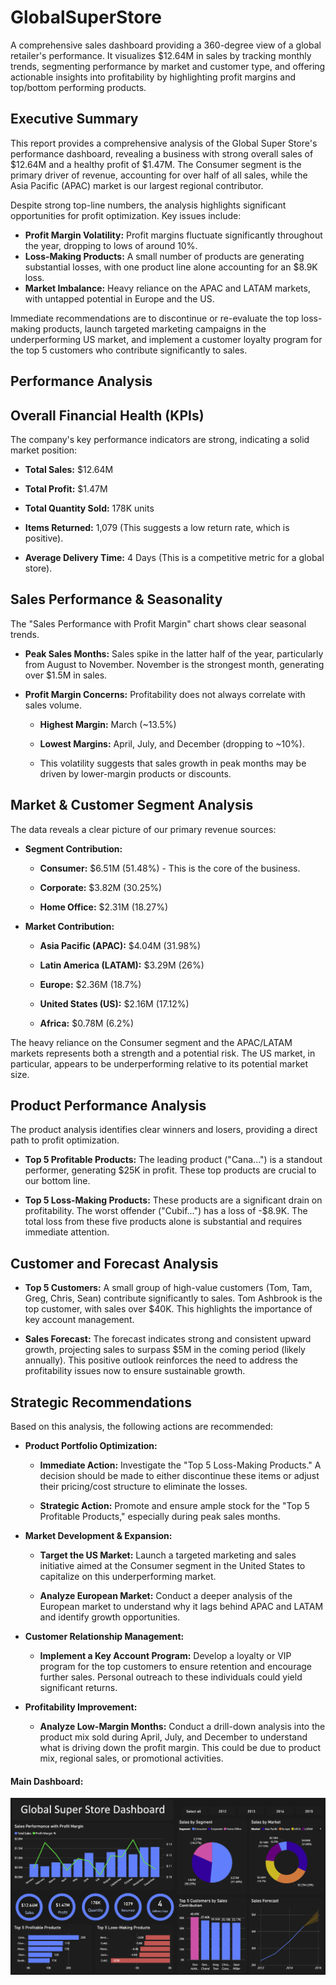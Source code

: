 # GlobalSuperStore
A comprehensive sales dashboard providing a 360-degree view of a global retailer's performance. It visualizes $12.64M in sales by tracking monthly trends, segmenting performance by market and customer type, and offering actionable insights into profitability by highlighting profit margins and top/bottom performing products.





## Executive Summary
This report provides a comprehensive analysis of the Global Super Store's performance dashboard, revealing a business with strong overall sales of $12.64M and a healthy profit of $1.47M. The Consumer segment is the primary driver of revenue, accounting for over half of all sales, while the Asia Pacific (APAC) market is our largest regional contributor.

Despite strong top-line numbers, the analysis highlights significant opportunities for profit optimization. Key issues include:
  * **Profit Margin Volatility:** Profit margins fluctuate significantly throughout the year, dropping to lows of around 10%.
  * **Loss-Making Products:** A small number of products are generating substantial losses, with one product line alone accounting for an $8.9K loss.
  * **Market Imbalance:** Heavy reliance on the APAC and LATAM markets, with untapped potential in Europe and the US.

Immediate recommendations are to discontinue or re-evaluate the top loss-making products, launch targeted marketing campaigns in the underperforming US market, and implement a customer loyalty program for the top 5 customers who contribute significantly to sales.

## Performance Analysis

## Overall Financial Health (KPIs)
The company's key performance indicators are strong, indicating a solid market position:

  * **Total Sales:** $12.64M
  
  * **Total Profit:** $1.47M
  
  * **Total Quantity Sold:** 178K units
  
  * **Items Returned:** 1,079 (This suggests a low return rate, which is positive).
  
  * **Average Delivery Time:** 4 Days (This is a competitive metric for a global store).

## Sales Performance & Seasonality
The "Sales Performance with Profit Margin" chart shows clear seasonal trends.

  * **Peak Sales Months:** Sales spike in the latter half of the year, particularly from August to November. November is the strongest month, generating over $1.5M in sales.

  * **Profit Margin Concerns:** Profitability does not always correlate with sales volume.
  
      * **Highest Margin:** March (~13.5%)
  
      * **Lowest Margins:** April, July, and December (dropping to ~10%).
  
      * This volatility suggests that sales growth in peak months may be driven by lower-margin products or discounts.

## Market & Customer Segment Analysis
The data reveals a clear picture of our primary revenue sources:

  * **Segment Contribution:**

      * **Consumer:** $6.51M (51.48%) - This is the core of the business.
  
      * **Corporate:** $3.82M (30.25%)
    
      * **Home Office:** $2.31M (18.27%)

  * **Market Contribution:**

      * **Asia Pacific (APAC):** $4.04M (31.98%)
      
      * **Latin America (LATAM):** $3.29M (26%)
      
      * **Europe:** $2.36M (18.7%)
      
      * **United States (US):** $2.16M (17.12%)
      
      * **Africa:** $0.78M (6.2%)

The heavy reliance on the Consumer segment and the APAC/LATAM markets represents both a strength and a potential risk. The US market, in particular, appears to be underperforming relative to its potential market size.

## Product Performance Analysis
The product analysis identifies clear winners and losers, providing a direct path to profit optimization.

  * **Top 5 Profitable Products:** The leading product ("Cana...") is a standout performer, generating $25K in profit. These top products are crucial to our bottom line.
  
  * **Top 5 Loss-Making Products:** These products are a significant drain on profitability. The worst offender ("Cubif...") has a loss of -$8.9K. The total loss from these five products alone is substantial and requires immediate attention.

## Customer and Forecast Analysis
  * **Top 5 Customers:** A small group of high-value customers (Tom, Tam, Greg, Chris, Sean) contribute significantly to sales. Tom Ashbrook is the top customer, with sales over $40K. This highlights the importance of key account management.
  
  * **Sales Forecast:** The forecast indicates strong and consistent upward growth, projecting sales to surpass $5M in the coming period (likely annually). This positive outlook reinforces the need to address the profitability issues now to ensure sustainable growth.

## Strategic Recommendations
Based on this analysis, the following actions are recommended:

  * **Product Portfolio Optimization:**

      * **Immediate Action:** Investigate the "Top 5 Loss-Making Products." A decision should be made to either discontinue these items or adjust their pricing/cost structure to eliminate the losses.

      * **Strategic Action:** Promote and ensure ample stock for the "Top 5 Profitable Products," especially during peak sales months.

  * **Market Development & Expansion:**

      * **Target the US Market:** Launch a targeted marketing and sales initiative aimed at the Consumer segment in the United States to capitalize on this underperforming market.

      * **Analyze European Market:** Conduct a deeper analysis of the European market to understand why it lags behind APAC and LATAM and identify growth opportunities.

  * **Customer Relationship Management:**

      * **Implement a Key Account Program:** Develop a loyalty or VIP program for the top customers to ensure retention and encourage further sales. Personal outreach to these individuals could yield significant returns.

  * **Profitability Improvement:**

      * **Analyze Low-Margin Months:** Conduct a drill-down analysis into the product mix sold during April, July, and December to       understand what is driving down the profit margin. This could be due to product mix, regional sales, or promotional activities.



#### Main Dashboard:
![PowerBIPreview1](GSS_Dashboard.png)
